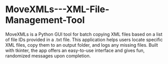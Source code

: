 # MoveXMLs---XML-File-Management-Tool
MoveXMLs is a Python GUI tool for batch copying XML files based on a list of file IDs provided in a .txt file. This application helps users locate specific XML files, copy them to an output folder, and logs any missing files. Built with tkinter, the app offers an easy-to-use interface and gives fun, randomized messages upon completion.
